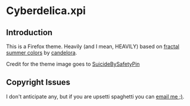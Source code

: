 # Cyberdelica.xpi
## Introduction
This is a Firefox theme. Heavily (and I mean, HEAVILY) based on [fractal summer colors](https://addons.mozilla.org/en-US/firefox/addon/fractal-summer-colors/) by [candelora](https://addons.mozilla.org/en-US/firefox/user/5437627/).

Credit for the theme image goes to [SuicideBySafetyPin](https://outgoing.prod.mozaws.net/v1/1d579aafdcf1863f007f37b28b600586e7a597090c58bfb0dc5a16ce6de024f3/https%3A//www.deviantart.com/suicidebysafetypin/art/Summer-Colors-217073954)

## Copyright Issues
I don't anticipate any, but if you are upsetti spaghetti you can [email me ;)](mailto:adamhb321@gmail.com?subject=[Copyright%20Infringement%20Notice]%20You%20are%20Stealing%20MY%20Stolen%Work!).
